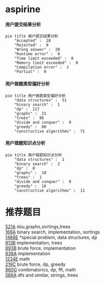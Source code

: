 # aspirine

<!-- tabs:start -->



#### **用户提交结果分析**

```mermaid
pie title 用户提交结果分析
    "Accepted" :  28
    "Rejected" :  0
    "Wrong answer" :  20
    "Runtime error" :  0
    "Time limit exceeded" :  0
    "Memory limit exceeded" :  0
    "Compilation error" :  1
    "Partial" :  0
```

#### **用户做题类型偏好分析**

```mermaid
pie title 用户做题类型偏好分析
    "data structures" :  51
    "binary search" :  1
    "dp" :  117
    "graphs" :  21
    "trees" :  86
    "divide and conquer" :  0
    "greedy" :  80
    "constructive algorithms" :  71
```
#### **用户错题知识点分析**

```mermaid
pie title 用户错题知识点分析
    "data structures" :  1
    "binary search" :  2
    "dp" :  0
    "graphs" :  10
    "trees" :  1
    "divide and conquer" :  0
    "greedy" :  16
    "constructive algorithms" :  11
```



<!-- tabs:end -->
# 推荐题目
[521A](https://codeforces.com/contest/521/problem/A)		dsu,graphs,sortings,trees		  
[166A](https://codeforces.com/contest/166/problem/A)		binary search,
                        implementation,
                        sortings		  
[1488E](https://codeforces.com/contest/1488/problem/E)		*special problem,
                        data structures,
                        dp		  
[913B](https://codeforces.com/contest/913/problem/B)		implementation,
                        trees		  
[893B](https://codeforces.com/contest/893/problem/B)		brute force,
                        implementation		  
[938A](https://codeforces.com/contest/938/problem/A)		implementation		  
[1234E](https://codeforces.com/contest/1234/problem/E)		math		  
[219C](https://codeforces.com/contest/219/problem/C)		brute force,
                        dp,
                        greedy		  
[960G](https://codeforces.com/contest/960/problem/G)		combinatorics,
                        dp,
                        fft,
                        math		  
[566A](https://codeforces.com/contest/566/problem/A)		dfs and similar,
                        strings,
                        trees		  
